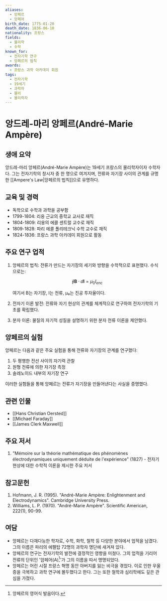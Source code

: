 ```yaml
---
aliases:
  - 앙페르
  - 앙페어
birth_date: 1775-01-20
death_date: 1836-06-10
nationality: 프랑스
fields:
  - 물리학
  - 수학
known_for:
  - 전자기학 연구
  - 앙페르의 법칙
awards:
  - 프랑스 과학 아카데미 회원
tags:
  - 전자기학
  - 19세기
  - 과학자
  - 물리
  - 물리학자
---
```


# 앙드레-마리 앙페르(André-Marie Ampère)

## 생애 요약
앙드레-마리 앙페르(André-Marie Ampère)는 19세기 프랑스의 물리학자이자 수학자다. 그는 전자기학의 창시자 중 한 명으로 여겨지며, 전류와 자기장 사이의 관계를 규명한 [[Ampere's Law|앙페르의 법칙]]으로 유명하다.

## 교육 및 경력
- 독학으로 수학과 과학을 공부함
- 1799-1804: 리옹 근교의 중학교 교사로 재직
- 1804-1809: 리옹의 에콜 센트럴 교수로 재직
- 1809-1828: 파리 에콜 폴리테크닉 수학 교수로 재직
- 1824-1836: 프랑스 과학 아카데미 회원으로 활동

## 주요 연구 업적
1. 앙페르의 법칙: 전류가 만드는 자기장의 세기와 방향을 수학적으로 표현했다. 수식으로는:

   $$\oint \mathbf{B} \cdot d\mathbf{l} = \mu_0 I_{enc}$$

   여기서 B는 자기장, I는 전류, μ₀는 진공 투자율이다.

2. 전자기 이론 발전: 전류와 자기 현상의 관계를 체계적으로 연구하여 전자기학의 기초를 확립했다.

3. 분자 이론: 물질의 자기적 성질을 설명하기 위한 분자 전류 이론을 제안했다.

## 앙페르의 실험
앙페르는 다음과 같은 주요 실험을 통해 전류와 자기장의 관계를 연구했다:

1. 두 평행한 전선 사이의 자기력 관찰
2. 원형 전류에 의한 자기장 측정
3. 솔레노이드 내부의 자기장 연구

이러한 실험들을 통해 앙페르는 전류가 자기장을 만들어낸다는 사실을 증명했다.

## 관련 인물
- [[Hans Christian Oersted]]
- [[Michael Faraday]]
- [[James Clerk Maxwell]]

## 주요 저서
1. "Mémoire sur la théorie mathématique des phénomènes électrodynamiques uniquement déduite de l'expérience" (1827) - 전자기 현상에 대한 수학적 이론을 제시한 주요 저서

## 참고문헌
1. Hofmann, J. R. (1995). "André-Marie Ampère: Enlightenment and Electrodynamics". Cambridge University Press.
2. Williams, L. P. (1970). "André-Marie Ampère". Scientific American, 222(1), 90-99.

## 여담
- 앙페르는 다재다능한 학자로, 수학, 화학, 철학 등 다양한 분야에서 업적을 남겼다. 그의 이름은 파리의 에펠탑 72명의 과학자 명단에 새겨져 있다.
- 앙페르의 연구는 전자기학의 발전에 결정적인 영향을 미쳤다. 그의 업적을 기리어 전류의 단위인 '암페어(A)[^1]'가 그의 이름을 따서 명명되었다.
- 앙페르는 어린 시절 프랑스 혁명 동안 아버지를 잃는 비극을 겪었다. 이로 인한 우울증을 극복하고 과학 연구에 몰두했다고 한다. 그는 또한 철학과 심리학에도 깊은 관심을 가졌다.



[^1]: 앙페르의 영어식 발음이다. 